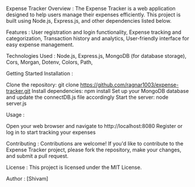 Expense Tracker 
Overview :
The Expense Tracker is a web application designed to help users manage their expenses efficiently. 
This project is built using Node.js, Express.js, and other dependencies listed below.

Features :
User registration and login functionality,
Expense tracking and categorization,
Transaction history and analytics,
User-friendly interface for easy expense management.

Technologies Used :
Node.js,
Express.js,
MongoDB (for database storage),
Cors,
Morgan,
Dotenv,
Colors,
Path,

Getting Started
Installation :

Clone the repository: git clone https://github.com/ragnar1003/expense-tracker.git
Install dependencies: npm install
Set up your MongoDB database and update the connectDB.js file accordingly
Start the server: node server.js

Usage :

Open your web browser and navigate to http://localhost:8080
Register or log in to start tracking your expenses

Contributing : 
Contributions are welcome! If you'd like to contribute to the Expense Tracker project, please fork the repository, make your changes, and submit a pull request.

License : 
This project is licensed under the MIT License.

Author : 
[Shivam]
